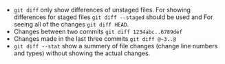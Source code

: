 * `git diff` only show differences of unstaged files. For showing differences for staged files `git diff --staged` should be used and For seeing all of the changes `git diff HEAD`.
* Changes between two commits `git diff 1234abc..6789def`
* Changes made in the last three commits `git diff @~3..@`
* `git diff --stat` show a summery of file changes (change line numbers and types) without showing the actual changes.